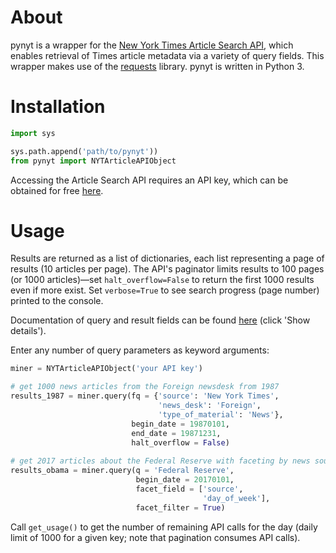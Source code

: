 # About
pynyt is a wrapper for the [New York Times Article Search API](https://developer.nytimes.com/article_search_v2.json#/README),
which enables retrieval of Times article metadata via a variety of query fields. This wrapper makes use of the
[requests](http://docs.python-requests.org/en/master/) library. pynyt is written in Python 3.

# Installation

```python
import sys

sys.path.append('path/to/pynyt'))
from pynyt import NYTArticleAPIObject
```

Accessing the Article Search API requires an API key, which can be obtained for free
[here](https://developer.nytimes.com/signup).

# Usage

Results are returned as a list of dictionaries, each list representing a page of results (10 articles per page).
The API's paginator limits results to 100 pages (or 1000 articles)—set `halt_overflow=False` to return the first
1000 results even if more exist. Set `verbose=True` to see search progress (page number) printed to the console.

Documentation of query and result fields can be found
[here](https://developer.nytimes.com/article_search_v2.json#/Documentation) (click 'Show details').

Enter any number of query parameters as keyword arguments:
```python
miner = NYTArticleAPIObject('your API key')

# get 1000 news articles from the Foreign newsdesk from 1987
results_1987 = miner.query(fq = {'source': 'New York Times',
                                 'news_desk': 'Foreign',
                                 'type_of_material': 'News'},
                           begin_date = 19870101,
                           end_date = 19871231,
                           halt_overflow = False)
                           
# get 2017 articles about the Federal Reserve with faceting by news source and day of week
results_obama = miner.query(q = 'Federal Reserve',
                            begin_date = 20170101,
                            facet_field = ['source', 
                                           'day_of_week'],
                            facet_filter = True)
```

Call `get_usage()` to get the number of remaining API calls for the day (daily limit of 1000 for a given key;
note that pagination consumes API calls).
